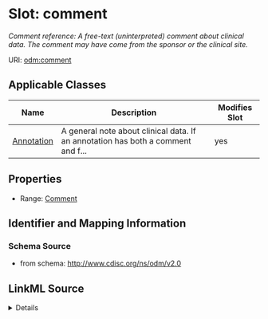 # Slot: comment


_Comment reference: A free-text (uninterpreted) comment about clinical data. The comment may have come from the sponsor or the clinical site._



URI: [odm:comment](http://www.cdisc.org/ns/odm/v2.0/comment)



<!-- no inheritance hierarchy -->




## Applicable Classes

| Name | Description | Modifies Slot |
| --- | --- | --- |
[Annotation](Annotation.md) | A general note about clinical data. If an annotation has both a comment and f... |  yes  |







## Properties

* Range: [Comment](Comment.md)





## Identifier and Mapping Information







### Schema Source


* from schema: http://www.cdisc.org/ns/odm/v2.0




## LinkML Source

<details>
```yaml
name: comment
description: 'Comment reference: A free-text (uninterpreted) comment about clinical
  data. The comment may have come from the sponsor or the clinical site.'
from_schema: http://www.cdisc.org/ns/odm/v2.0
rank: 1000
alias: comment
domain_of:
- Annotation
range: Comment

```
</details>